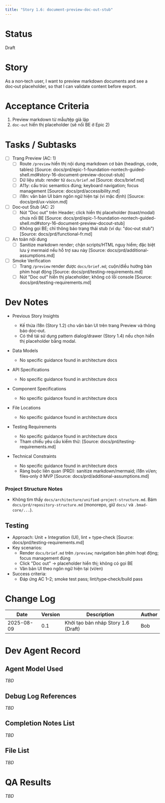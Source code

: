 ```yaml
---
title: "Story 1.6: document-preview-doc-out-stub"
---
```


# Status

Draft

# Story

As a non‑tech user,
I want to preview markdown documents and see a doc‑out placeholder,
so that I can validate content before export.

# Acceptance Criteria

1. Preview markdown từ mẫu/tệp giả lập
2. `doc‑out` hiển thị placeholder (sẽ nối BE ở Epic 2)

# Tasks / Subtasks

- [ ] Trang Preview (AC: 1)
  - [ ] Route `/preview` hiển thị nội dung markdown cơ bản (headings, code, tables) [Source: docs/prd/epic-1-foundation-nontech-guided-shell.md#story-16-document-preview-docout-stub]
  - [ ] Dữ liệu stub: render từ `docs/brief.md` [Source: docs/brief.md]
  - [ ] A11y: cấu trúc semantics đúng; keyboard navigation; focus management [Source: docs/prd/accessibility.md]
  - [ ] i18n: văn bản UI bám ngôn ngữ hiện tại (vi mặc định) [Source: docs/prd/ux-vision.md]
  
- [ ] Doc‑out Stub (AC: 2)
  - [ ] Nút "Doc out" trên Header; click hiển thị placeholder (toast/modal) chưa nối BE [Source: docs/prd/epic-1-foundation-nontech-guided-shell.md#story-16-document-preview-docout-stub]
  - [ ] Không gọi BE; chỉ thông báo trạng thái stub (ví dụ: "doc‑out stub") [Source: docs/prd/functional-fr.md]

- [ ] An toàn nội dung
  - [ ] Sanitize markdown render; chặn scripts/HTML nguy hiểm; đặc biệt lưu ý mermaid nếu hỗ trợ sau này [Source: docs/prd/additional-assumptions.md]

- [ ] Smoke Verification
  - [ ] Trang `/preview` render được `docs/brief.md`; cuộn/điều hướng bàn phím hoạt động [Source: docs/prd/testing-requirements.md]
  - [ ] Nút "Doc out" hiển thị placeholder; không có lỗi console [Source: docs/prd/testing-requirements.md]

# Dev Notes

- Previous Story Insights
  - Kế thừa i18n (Story 1.2) cho văn bản UI trên trang Preview và thông báo doc‑out.
  - Có thể tái sử dụng pattern dialog/drawer (Story 1.4) nếu chọn hiển thị placeholder bằng modal.

- Data Models
  - No specific guidance found in architecture docs

- API Specifications
  - No specific guidance found in architecture docs

- Component Specifications
  - No specific guidance found in architecture docs

- File Locations
  - No specific guidance found in architecture docs

- Testing Requirements
  - No specific guidance found in architecture docs
  - Tham chiếu yêu cầu kiểm thử: [Source: docs/prd/testing-requirements.md]

- Technical Constraints
  - No specific guidance found in architecture docs
  - Ràng buộc liên quan (PRD): sanitize markdown/mermaid; i18n vi/en; files‑only ở MVP [Source: docs/prd/additional-assumptions.md]

### Project Structure Notes
- Không tìm thấy `docs/architecture/unified-project-structure.md`. Bám `docs/prd/repository-structure.md` (monorepo, giữ `docs/` và `.bmad-core/...`).

## Testing

- Approach: Unit + Integration (UI), lint + type‑check [Source: docs/prd/testing-requirements.md]
- Key scenarios:
  - Render `docs/brief.md` trên `/preview`; navigation bàn phím hoạt động; focus management đúng
  - Click "Doc out" → placeholder hiển thị; không có gọi BE
  - Văn bản UI theo ngôn ngữ hiện tại (vi/en)
- Success criteria:
  - Đáp ứng AC 1–2; smoke test pass; lint/type‑check/build pass

# Change Log

| Date       | Version | Description                                   | Author |
|------------|---------|-----------------------------------------------|--------|
| 2025-08-09 | 0.1     | Khởi tạo bản nháp Story 1.6 (Draft)           | Bob    |

# Dev Agent Record

## Agent Model Used

_TBD_

## Debug Log References

_TBD_

## Completion Notes List

_TBD_

## File List

_TBD_

# QA Results

_TBD_
